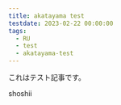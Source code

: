 ```yaml
---
title: akatayama test
testdate: 2023-02-22 00:00:00
tags:
  - RU
  - test
  - akatayama-test
---
```


これはテスト記事です。

shoshii

